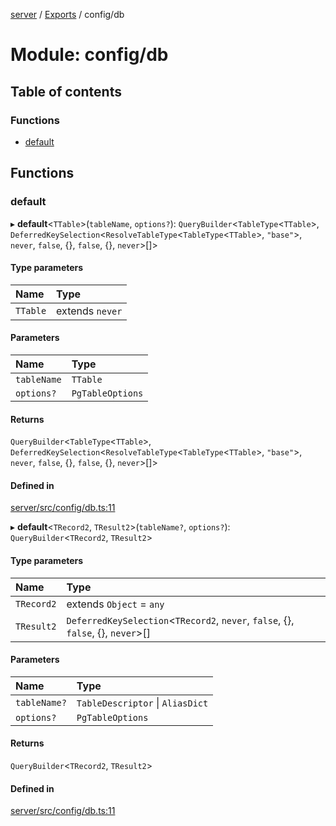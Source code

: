 [server](../README.md) / [Exports](../modules.md) / config/db

# Module: config/db

## Table of contents

### Functions

- [default](config_db.md#default)

## Functions

### default

▸ **default**\<`TTable`\>(`tableName`, `options?`): `QueryBuilder`\<`TableType`\<`TTable`\>, `DeferredKeySelection`\<`ResolveTableType`\<`TableType`\<`TTable`\>, ``"base"``\>, `never`, ``false``, {}, ``false``, {}, `never`\>[]\>

#### Type parameters

| Name | Type |
| :------ | :------ |
| `TTable` | extends `never` |

#### Parameters

| Name | Type |
| :------ | :------ |
| `tableName` | `TTable` |
| `options?` | `PgTableOptions` |

#### Returns

`QueryBuilder`\<`TableType`\<`TTable`\>, `DeferredKeySelection`\<`ResolveTableType`\<`TableType`\<`TTable`\>, ``"base"``\>, `never`, ``false``, {}, ``false``, {}, `never`\>[]\>

#### Defined in

[server/src/config/db.ts:11](https://github.com/niklas-joh/french-learning-platform/blob/df287cd90d2fc20ebbe1da4bb7d2c97b195a5de7/server/src/config/db.ts#L11)

▸ **default**\<`TRecord2`, `TResult2`\>(`tableName?`, `options?`): `QueryBuilder`\<`TRecord2`, `TResult2`\>

#### Type parameters

| Name | Type |
| :------ | :------ |
| `TRecord2` | extends `Object` = `any` |
| `TResult2` | `DeferredKeySelection`\<`TRecord2`, `never`, ``false``, {}, ``false``, {}, `never`\>[] |

#### Parameters

| Name | Type |
| :------ | :------ |
| `tableName?` | `TableDescriptor` \| `AliasDict` |
| `options?` | `PgTableOptions` |

#### Returns

`QueryBuilder`\<`TRecord2`, `TResult2`\>

#### Defined in

[server/src/config/db.ts:11](https://github.com/niklas-joh/french-learning-platform/blob/df287cd90d2fc20ebbe1da4bb7d2c97b195a5de7/server/src/config/db.ts#L11)

